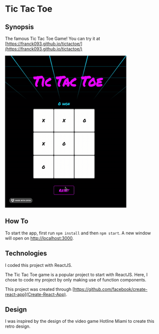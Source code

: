 # Tic Tac Toe

## Synopsis

The famous Tic Tac Toe Game! You can try it at [https://franck093.github.io/tictactoe/](https://franck093.github.io/tictactoe/)

<img src="./img/tictactoe.gif" width=400px height=500px />

## How To

To start the app, first run `npm install` and then `npm start`. A new window will open on [http://localhost:3000](http://localhost:3000).

## Technologies

I coded this project with ReactJS.

The Tic Tac Toe game is a popular project to start with ReactJS. Here, I chose to code my project by only making use of function components.

This project was created through [https://github.com/facebook/create-react-app](Create-React-App).

## Design

I was inspired by the design of the video game Hotline Miami to create this retro design.
